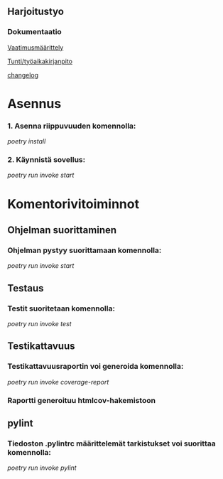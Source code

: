 
## Harjoitustyo

### Dokumentaatio

[Vaatimusmäärittely](https://github.com/ds20220914/ohjelmistotekniikka/blob/main/harjoitustyo/dokumentaatio/vaatimusmaarittely.md)

[Tunti/työaikakirjanpito](https://github.com/ds20220914/ohjelmistotekniikka/blob/main/harjoitustyo/dokumentaatio/tuntikirjanpito.md)

[changelog](https://github.com/ds20220914/ohjelmistotekniikka/blob/main/harjoitustyo/dokumentaatio/changelog.md)


# Asennus

### 1. Asenna riippuvuuden komennolla:

*poetry install*

### 2. Käynnistä sovellus:

*poetry run invoke start* 

# Komentorivitoiminnot

## Ohjelman suorittaminen

### Ohjelman pystyy suorittamaan komennolla:

*poetry run invoke start*

## Testaus

### Testit suoritetaan komennolla:

*poetry run invoke test*

## Testikattavuus

### Testikattavuusraportin voi generoida komennolla:

*poetry run invoke coverage-report*

### Raportti generoituu htmlcov-hakemistoon

## pylint

### Tiedoston .pylintrc määrittelemät tarkistukset voi suorittaa komennolla:

*poetry run invoke pylint*
